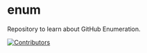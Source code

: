 # enum
Repository to learn about GitHub Enumeration.


























































































































































































































































































[![Contributors](https://img.shields.io/badge/Contributors-3-brightgreen)](https://github.com/EurydiceCorp/enum/graphs/contributors)
